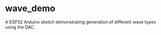 # wave_demo
A ESP32 Arduino sketch demonstrating generation of different wave types using the DAC. 
